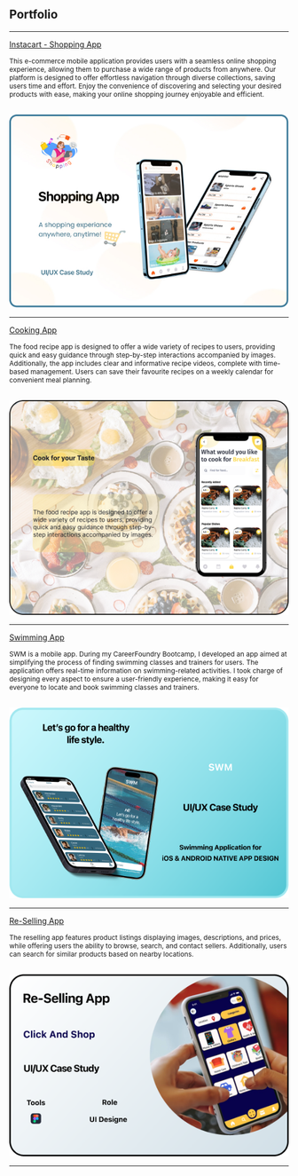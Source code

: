 ## Portfolio

---
[Instacart - Shopping App](https://www.behance.net/gallery/189225007/Shopping-App)

<p style="font-size: 12px"> This e-commerce mobile application provides users with a seamless online shopping experience, allowing them to purchase a wide range of products from anywhere. Our platform is designed to offer effortless navigation through diverse collections, saving users time and effort. Enjoy the convenience of discovering and selecting your desired products with ease, making your online shopping journey enjoyable and efficient. </p>

<br>
 <img src="images/Shopping.jpg"/> 
 


---
[Cooking App](https://www.behance.net/gallery/188944747/Recipe-App-Case-study)

<p style="font-size: 12px"> The food recipe app is designed to offer a wide variety of recipes to users, providing quick and easy guidance through step-by-step interactions accompanied by images. 
Additionally, the app includes clear and informative recipe videos, complete with time-based management. Users can save their favourite recipes on a weekly calendar for convenient meal planning. </p>

<br>
 <img src="images/Cooking.png"/>  



---
[Swimming App](https://www.behance.net/gallery/189227747/Swimming-App)

<p style="font-size: 12px"> SWM is a mobile app. During my CareerFoundry Bootcamp, I developed an app aimed at simplifying the process of finding swimming classes and trainers for users. The application offers real-time information on swimming-related activities. I took charge of designing every aspect to ensure a user-friendly experience, making it easy for everyone to locate and book swimming classes and trainers. </p>

<br>
 <img src="images/Swm.png"/>  



---
[Re-Selling App](https://www.behance.net/gallery/188951419/Re-Selling-App)

<p style="font-size: 12px">
The reselling app features product listings displaying images, descriptions, and prices, while offering users the ability to browse, search, and contact sellers. Additionally, users can search for similar products based on nearby locations. </p>

<br>
 <img src="images/Frame 1.png"/>


   
---
